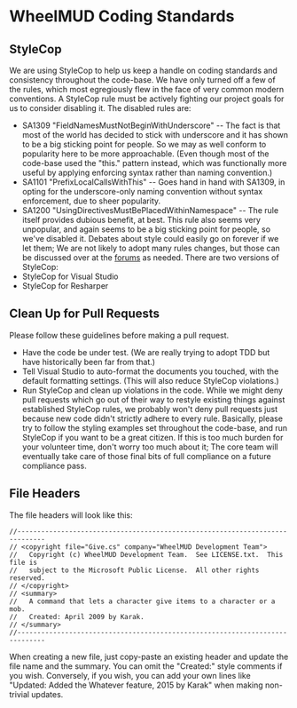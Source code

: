 # WheelMUD Coding Standards

## StyleCop
We are using StyleCop to help us keep a handle on coding standards and consistency throughout the code-base.
We have only turned off a few of the rules, which most egregiously flew in the face of very common modern conventions. A StyleCop rule must be actively fighting our project goals for us to consider disabling it.
The disabled rules are:
* SA1309 "FieldNamesMustNotBeginWithUnderscore" -- The fact is that most of the world has decided to stick with underscore and it has shown to be a big sticking point for people. So we may as well conform to popularity here to be more approachable. (Even though most of the code-base used the "this." pattern instead, which was functionally more useful by applying enforcing syntax rather than naming convention.)
* SA1101 "PrefixLocalCallsWithThis" -- Goes hand in hand with SA1309, in opting for the underscore-only naming convention without syntax enforcement, due to sheer popularity.
* SA1200 "UsingDirectivesMustBePlacedWithinNamespace" -- The rule itself provides dubious benefit, at best. This rule also seems very unpopular, and again seems to be a big sticking point for people, so we've disabled it.
Debates about style could easily go on forever if we let them; We are not likely to adopt many rules changes, but those can be discussed over at the [forums](muds.gamedev.com) as needed.
There are two versions of StyleCop:
* StyleCop for Visual Studio
* StyleCop for Resharper

## Clean Up for Pull Requests
Please follow these guidelines before making a pull request.
* Have the code be under test. (We are really trying to adopt TDD but have historically been far from that.)
* Tell Visual Studio to auto-format the documents you touched, with the default formatting settings. (This will also reduce StyleCop violations.)
* Run StyleCop and clean up violations in the code.
While we might deny pull requests which go out of their way to restyle existing things against established StyleCop rules, we probably won't deny pull requests just because new code didn't strictly adhere to every rule.
Basically, please try to follow the styling examples set throughout the code-base, and run StyleCop if you want to be a great citizen.
If this is too much burden for your volunteer time, don't worry too much about it; The core team will eventually take care of those final bits of full compliance on a future compliance pass.

## File Headers
The file headers will look like this:
```
//-----------------------------------------------------------------------------
// <copyright file="Give.cs" company="WheelMUD Development Team">
//   Copyright (c) WheelMUD Development Team.  See LICENSE.txt.  This file is 
//   subject to the Microsoft Public License.  All other rights reserved.
// </copyright>
// <summary>
//   A command that lets a character give items to a character or a mob.
//   Created: April 2009 by Karak.
// </summary>
//-----------------------------------------------------------------------------
```
When creating a new file, just copy-paste an existing header and update the file name and the summary.
You can omit the "Created:" style comments if you wish. Conversely, if you wish, you can add your own lines like "Updated: Added the Whatever feature, 2015 by Karak" when making non-trivial updates.
